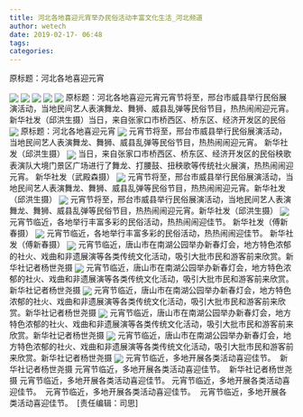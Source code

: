 ```yaml
---
title: 河北各地喜迎元宵举办民俗活动丰富文化生活_河北频道
author: wetech
date: 2019-02-17- 06:48
tags: 
categories: 
---
```

原标题：河北各地喜迎元宵
<!-- more -->
                
<img align="center" border="0" src="http://p3.ifengimg.com/fck/2019_08/4bc08344212c8e0_w800_h555.jpg" />
                
<img align="center" border="0" src="http://p3.ifengimg.com/fck/2019_08/279b34f343e0dd3_w800_h533.jpg" />
            
<img align="center" border="0" src="http://p3.ifengimg.com/fck/2019_08/7428960a40a6a92_w800_h520.jpg" />
<img align="center" border="0" src="http://p3.ifengimg.com/fck/2019_08/48b5429cb76adcc_w800_h530.jpg" />
<img align="center" border="0" src="http://p3.ifengimg.com/fck/2019_08/42c1782f5f7b6a6_w800_h541.jpg" />
原标题：河北各地喜迎元宵元宵节将至，邢台市威县举行民俗展演活动，当地民间艺人表演舞龙、舞狮、威县乱弹等民俗节目，热热闹闹迎元宵。 新华社发（邱洪生摄）当日，来自张家口市桥西区、桥东区、经济开发区的民俗
<img align="center" border="0" src="http://p3.ifengimg.com/fck/2019_08/ed9157ad967a1a7_w800_h523.jpg" />
原标题：河北各地喜迎元宵
<img align="center" border="0" src="http://p3.ifengimg.com/fck/2019_08/2eea8b77398899c_w800_h492.jpg" />
元宵节将至，邢台市威县举行民俗展演活动，当地民间艺人表演舞龙、舞狮、威县乱弹等民俗节目，热热闹闹迎元宵。 新华社发（邱洪生摄）
<img align="center" border="0" src="http://p3.ifengimg.com/fck/2019_08/c450ccd49c04783_w800_h541.jpg" />
当日，来自张家口市桥西区、桥东区、经济开发区的民俗秧歌表演队大境门景区广场进行了舞龙、打腰鼓、扭秧歌等传统社火展演，热热闹闹迎元宵。 新华社发（武殿森摄）
<img align="center" border="0" src="http://p3.ifengimg.com/fck/2019_08/bd502c70a5fe032_w800_h578.jpg" />
元宵节将至，邢台市威县举行民俗展演活动，当地民间艺人表演舞龙、舞狮、威县乱弹等民俗节目，热热闹闹迎元宵。新华社发（邱洪生摄）
<img align="center" border="0" src="http://p3.ifengimg.com/fck/2019_08/216e3f86857f041_w800_h532.jpg" />
元宵节将至，邢台市威县举行民俗展演活动，当地民间艺人表演舞龙、舞狮、威县乱弹等民俗节目，热热闹闹迎元宵。新华社发（邱洪生摄）
<img align="center" border="0" src="http://p3.ifengimg.com/fck/2019_08/5889895ed756e96_w800_h567.jpg" />
元宵节临近，各地举行丰富多彩的民俗活动，热热闹闹迎佳节。 新华社发（傅新春摄）
<img align="center" border="0" src="http://p3.ifengimg.com/fck/2019_08/17dfdcfa99a0528_w800_h536.jpg" />
元宵节临近，各地举行丰富多彩的民俗活动，热热闹闹迎佳节。 新华社发（傅新春摄）
<img align="center" border="0" src="http://p3.ifengimg.com/fck/2019_08/bb94af623bf447d_w800_h557.jpg" />
元宵节临近，唐山市在南湖公园举办新春灯会，地方特色浓郁的社火、戏曲和非遗展演等各类传统文化活动，吸引大批市民和游客前来欣赏。新华社记者杨世尧摄
<img align="center" border="0" src="http://p3.ifengimg.com/fck/2019_08/4f1da0539bd95eb_w800_h542.jpg" />
元宵节临近，唐山市在南湖公园举办新春灯会，地方特色浓郁的社火、戏曲和非遗展演等各类传统文化活动，吸引大批市民和游客前来欣赏。新华社记者杨世尧摄
<img align="center" border="0" src="http://p3.ifengimg.com/fck/2019_08/ff4b748c29c2e99_w800_h522.jpg" />
元宵节临近，唐山市在南湖公园举办新春灯会，地方特色浓郁的社火、戏曲和非遗展演等各类传统文化活动，吸引大批市民和游客前来欣赏。新华社记者杨世尧摄
<img align="center" border="0" src="http://p3.ifengimg.com/fck/2019_08/b99d4cc19d5a6e4_w600_h842.jpg" />
元宵节临近，唐山市在南湖公园举办新春灯会，地方特色浓郁的社火、戏曲和非遗展演等各类传统文化活动，吸引大批市民和游客前来欣赏。新华社记者杨世尧摄
<img align="center" border="0" src="http://p3.ifengimg.com/fck/2019_08/53674ab0f271f6a_w800_h551.jpg" />
元宵节临近，唐山市在南湖公园举办新春灯会，地方特色浓郁的社火、戏曲和非遗展演等各类传统文化活动，吸引大批市民和游客前来欣赏。新华社记者杨世尧摄
<img align="center" border="0" src="http://p2.ifengimg.com/a/2016/0810/204c433878d5cf9size1_w16_h16.png" />
元宵节临近，多地开展各类活动喜迎佳节。  新华社记者杨世尧摄
元宵节临近，多地开展各类活动喜迎佳节。  新华社记者杨世尧摄
元宵节临近，多地开展各类活动喜迎佳节。
元宵节临近，多地开展各类活动喜迎佳节。 
元宵节临近，多地开展各类活动喜迎佳节。 
元宵节临近，多地开展各类活动喜迎佳节。 
[责任编辑：司思]
            
